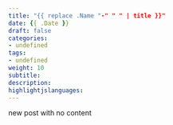 ```yaml
---
title: "{{ replace .Name "-" " " | title }}"
date: {{ .Date }}
draft: false
categories: 
- undefined
tags: 
- undefined
weight: 10
subtitle:
description:
highlightjslanguages:
---
```


new post with no content